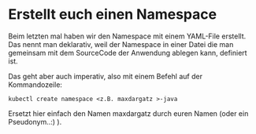# Erstellt euch einen Namespace

Beim letzten mal haben wir den Namespace mit einem YAML-File erstellt. Das nennt man deklarativ, weil der Namespace in einer Datei die man gemeinsam mit dem SourceCode der Anwendung ablegen kann, definiert ist.

Das geht aber auch imperativ, also mit einem Befehl auf der Kommandozeile:

```text
kubectl create namespace <z.B. maxdargatz >-java
```

Ersetzt hier einfach den Namen maxdargatz durch euren Namen \(oder ein Pseudonym..:\) \).

